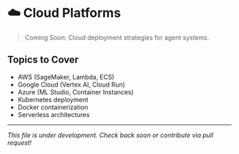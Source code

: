 # ☁️ Cloud Platforms

> Coming Soon: Cloud deployment strategies for agent systems.

## Topics to Cover

- AWS (SageMaker, Lambda, ECS)
- Google Cloud (Vertex AI, Cloud Run)
- Azure (ML Studio, Container Instances)
- Kubernetes deployment
- Docker containerization
- Serverless architectures

---

*This file is under development. Check back soon or contribute via pull request!*